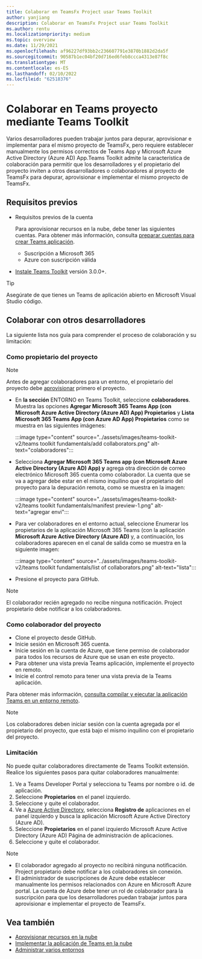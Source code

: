 ```yaml
---
title: Colaborar en TeamsFx Project usar Teams Toolkit
author: yanjiang
description: Colaborar en TeamsFx Project usar Teams Toolkit
ms.author: rentu
ms.localizationpriority: medium
ms.topic: overview
ms.date: 11/29/2021
ms.openlocfilehash: af96227df93bb2c236607791e3870b1882d2da5f
ms.sourcegitcommit: 90587b1ec04bf20d716ed6feb8ccca4313e87f8c
ms.translationtype: MT
ms.contentlocale: es-ES
ms.lasthandoff: 02/10/2022
ms.locfileid: "62518376"
---
```

# <a name="collaborate-on-teams-project-using-teams-toolkit"></a>Colaborar en Teams proyecto mediante Teams Toolkit

Varios desarrolladores pueden trabajar juntos para depurar, aprovisionar e implementar para el mismo proyecto de TeamsFx, pero requiere establecer manualmente los permisos correctos de Teams App y Microsoft Azure Active Directory (Azure AD) App.Teams Toolkit  admite la característica de colaboración para permitir que los desarrolladores y el propietario del proyecto inviten a otros desarrolladores o colaboradores al proyecto de TeamsFx para depurar, aprovisionar e implementar el mismo proyecto de TeamsFx.

## <a name="prerequisites"></a>Requisitos previos

* Requisitos previos de la cuenta

    Para aprovisionar recursos en la nube, debe tener las siguientes cuentas. Para obtener más información, consulta [preparar cuentas para crear Teams aplicación](accounts.md).

  * Suscripción a Microsoft 365
  * Azure con suscripción válida

* [Instale Teams Toolkit](https://marketplace.visualstudio.com/items?itemName=TeamsDevApp.ms-teams-vscode-extension) versión 3.0.0+.

> [!TIP]
> Asegúrate de que tienes un Teams de aplicación abierto en Microsoft Visual Studio código.

## <a name="collaborate-with-other-developers"></a>Colaborar con otros desarrolladores

La siguiente lista nos guía para comprender el proceso de colaboración y su limitación:

### <a name="as-project-owner"></a>Como propietario del proyecto

> [!NOTE]
> Antes de agregar colaboradores para un entorno, el propietario del proyecto debe [aprovisionar](provision.md) primero el proyecto.

* En **la sección** ENTORNO en Teams Toolkit, seleccione **colaboradores**. Muestra las opciones **Agregar Microsoft 365 Teams App (con Microsoft Azure Active Directory (Azure AD) App) Propietarios** y **Lista Microsoft 365 Teams App (con Azure AD App) Propietarios** como se muestra en las siguientes imágenes:

  :::image type="content" source="../assets/images/teams-toolkit-v2/teams toolkit fundamentals/add collaborators.png" alt-text="colaboradores":::

* Selecciona **Agregar Microsoft 365 Teams app (con Microsoft Azure Active Directory (Azure AD) App) y** agrega otra dirección de correo electrónico Microsoft 365 cuenta como colaborador. La cuenta que se va a agregar debe estar en el mismo inquilino que el propietario del proyecto para la depuración remota, como se muestra en la imagen:

  :::image type="content" source="../assets/images/teams-toolkit-v2/teams toolkit fundamentals/manifest preview-1.png" alt-text="agregar envi":::

* Para ver colaboradores en el entorno actual, seleccione Enumerar los propietarios de la aplicación Microsoft 365 Teams (con la aplicación **Microsoft Azure Active Directory (Azure AD)** y, a continuación, los colaboradores aparecen en el canal de salida como se muestra en la siguiente imagen:

  :::image type="content" source="../assets/images/teams-toolkit-v2/teams toolkit fundamentals/list of collaborators.png" alt-text="lista":::

* Presione el proyecto para GitHub.

> [!NOTE]
> El colaborador recién agregado no recibe ninguna notificación. Project propietario debe notificar a los colaboradores.

### <a name="as-project-collaborator"></a>Como colaborador del proyecto

* Clone el proyecto desde GitHub.
* Inicie sesión en Microsoft 365 cuenta.
* Inicie sesión en la cuenta de Azure, que tiene permiso de colaborador para todos los recursos de Azure que se usan en este proyecto.
* Para obtener una vista previa Teams aplicación, implemente el proyecto en remoto.
* Inicie el control remoto para tener una vista previa de la Teams aplicación.

Para obtener más información, [consulta compilar y ejecutar la aplicación Teams en un entorno remoto](/microsoftteams/platform/sbs-gs-javascript?tabs=vscode%2Cvsc%2Cviscode%2Cvcode&tutorial-step=3&branch).

> [!NOTE]
> Los colaboradores deben iniciar sesión con la cuenta agregada por el propietario del proyecto, que está bajo el mismo inquilino con el propietario del proyecto.

### <a name="limitation"></a>Limitación

No puede quitar colaboradores directamente de Teams Toolkit extensión. Realice los siguientes pasos para quitar colaboradores manualmente:

  1. Ve a Teams Developer Portal y selecciona tu Teams por nombre o id. de aplicación.
  2. Seleccione **Propietarios** en el panel izquierdo.
  3. Seleccione y quite el colaborador.
  4. Ve a [Azure Active Directory](https://ms.portal.azure.com/#blade/Microsoft_AAD_IAM/ActiveDirectoryMenuBlade/RegisteredApps), selecciona **Registro de** aplicaciones en el panel izquierdo y busca la aplicación Microsoft Azure Active Directory (Azure AD).
  5. Seleccione **Propietarios** en el panel izquierdo Microsoft Azure Active Directory (Azure AD) Página de administración de aplicaciones.
  6. Seleccione y quite el colaborador.

> [!NOTE]
> * El colaborador agregado al proyecto no recibirá ninguna notificación. Project propietario debe notificar a los colaboradores sin conexión.
> * El administrador de suscripciones de Azure debe establecer manualmente los permisos relacionados con Azure en Microsoft Azure portal. La cuenta de Azure debe tener un rol de colaborador para la suscripción para que los desarrolladores puedan trabajar juntos para aprovisionar e implementar el proyecto de TeamsFx.

## <a name="see-also"></a>Vea también

* [Aprovisionar recursos en la nube](provision.md)
* [Implementar la aplicación de Teams en la nube](deploy.md)
* [Administrar varios entornos](TeamsFx-multi-env.md)
